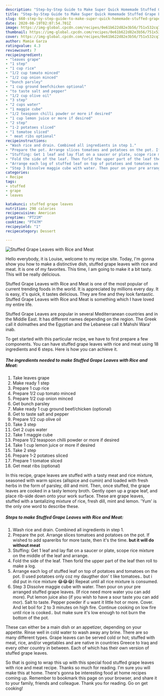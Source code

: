 ```yaml
---
description: "Step-by-Step Guide to Make Super Quick Homemade Stuffed Grape Leaves with Rice and Meat"
title: "Step-by-Step Guide to Make Super Quick Homemade Stuffed Grape Leaves with Rice and Meat"
slug: 660-step-by-step-guide-to-make-super-quick-homemade-stuffed-grape-leaves-with-rice-and-meat
date: 2020-08-19T02:07:54.701Z
image: https://img-global.cpcdn.com/recipes/0e61b622d82e3b56/751x532cq70/stuffed-grape-leaves-with-rice-and-meat-recipe-main-photo.jpg
thumbnail: https://img-global.cpcdn.com/recipes/0e61b622d82e3b56/751x532cq70/stuffed-grape-leaves-with-rice-and-meat-recipe-main-photo.jpg
cover: https://img-global.cpcdn.com/recipes/0e61b622d82e3b56/751x532cq70/stuffed-grape-leaves-with-rice-and-meat-recipe-main-photo.jpg
author: Mamie Garza
ratingvalue: 4.3
reviewcount: 7
recipeingredient:
- "leaves grape"
- "1 step"
- "1 cup rice"
- "1/2 cup tomato minced"
- "1/2 cup onion minced"
- "bunch parsley"
- "1 cup ground beefchicken optional"
- "to taste salt and pepper"
- "1/2 cup olive oil"
- "3 step"
- "2 cups water"
- "1 maggie cube"
- "1/2 teaspoon chilli powder or more if desired"
- "1 cup lemon juice or more if desired"
- "2 step"
- "1-2 potatoes sliced"
- "1 tomatoe sliced"
- " meat ribs optional"
recipeinstructions:
- "Wash rice and drain. Combined all ingredients in step 1."
- "Prepare the pot. Arrange slices tomatoes and potatoes on the pot. If wished to add spareribs for more taste, then it&#39;s the time. **but it will do without meat**"
- "Stuffing: Get 1 leaf and lay flat on a saucer or plate, scope rice mixture on the middle of the leaf and arrange."
- "Fold the side of the leaf. Then forld the upper part of the leaf then roll to make a log."
- "Arrange each log of stuffed leaf on top of potatoes and tomatoes on the pot. (I used potatoes only coz my daugther don&#39; t like tomatoes.. but i did put in rice mixture 😂😂😂) Repeat until all rice mixture is consumed."
- "Step 3 Dissolve maggie cube with water. Then pour on your pre arranged stuffed grape leaves. (If rice need more water you can add more). Put lemon juice also (if you wish to have a sour taste you can add mor). Salt to taste. Pepper powder if u want it little hot or more. Cover. And let boil for 2 to 3 minutes on high fire. Continue cooking on low fire until rice is cooked.. but make sure it&#39;s low enough to not burn the bottom of the pot."
categories:
- Recipe
tags:
- stuffed
- grape
- leaves

katakunci: stuffed grape leaves 
nutrition: 298 calories
recipecuisine: American
preptime: "PT21M"
cooktime: "PT47M"
recipeyield: "1"
recipecategory: Dessert

---
```



![Stuffed Grape Leaves with Rice and Meat](https://img-global.cpcdn.com/recipes/0e61b622d82e3b56/751x532cq70/stuffed-grape-leaves-with-rice-and-meat-recipe-main-photo.jpg)

Hello everybody, it is Louise, welcome to my recipe site. Today, I'm gonna show you how to make a distinctive dish, stuffed grape leaves with rice and meat. It is one of my favorites. This time, I am going to make it a bit tasty. This will be really delicious.

Stuffed Grape Leaves with Rice and Meat is one of the most popular of current trending foods in the world. It is appreciated by millions every day. It is easy, it's quick, it tastes delicious. They are fine and they look fantastic. Stuffed Grape Leaves with Rice and Meat is something which I have loved my entire life.

Stuffed Grape Leaves are popular in several Mediterranean countries and in the Middle East. It has different names depending on the region. The Greek call it dolmathes and the Egyptian and the Lebanese call it Mahshi Wara&#39; inab.


To get started with this particular recipe, we have to first prepare a few components. You can have stuffed grape leaves with rice and meat using 18 ingredients and 6 steps. Here is how you can achieve it.

<!--inarticleads1-->

##### The ingredients needed to make Stuffed Grape Leaves with Rice and Meat:

1. Take leaves grape
1. Make ready 1 step
1. Prepare 1 cup rice
1. Prepare 1/2 cup tomato minced
1. Prepare 1/2 cup onion minced
1. Get bunch parsley
1. Make ready 1 cup ground beef/chicken (optional)
1. Get to taste salt and pepper
1. Prepare 1/2 cup olive oil
1. Take 3 step
1. Get 2 cups water
1. Take 1 maggie cube
1. Prepare 1/2 teaspoon chilli powder or more if desired
1. Take 1 cup lemon juice or more if desired
1. Take 2 step
1. Prepare 1-2 potatoes sliced
1. Prepare 1 tomatoe sliced
1. Get  meat ribs (optional)


In this recipe, grape leaves are stuffed with a tasty meat and rice mixture, seasoned with warm spices (allspice and cumin) and loaded with fresh herbs in the form of parsley, dill and mint. Then, once stuffed, the grape leaves are cooked in a tasty lemony broth. Gently open up a grape leaf, and place rib-side down onto your work surface. These are grape leaves, stuffed with a tantalizing mixture of rice, fresh dill, mint and lemon. &#39;Yum&#39; is the only one word to describe these. 

<!--inarticleads2-->

##### Steps to make Stuffed Grape Leaves with Rice and Meat:

1. Wash rice and drain. Combined all ingredients in step 1.
1. Prepare the pot. Arrange slices tomatoes and potatoes on the pot. If wished to add spareribs for more taste, then it&#39;s the time. **but it will do without meat**
1. Stuffing: Get 1 leaf and lay flat on a saucer or plate, scope rice mixture on the middle of the leaf and arrange.
1. Fold the side of the leaf. Then forld the upper part of the leaf then roll to make a log.
1. Arrange each log of stuffed leaf on top of potatoes and tomatoes on the pot. (I used potatoes only coz my daugther don&#39; t like tomatoes.. but i did put in rice mixture 😂😂😂) Repeat until all rice mixture is consumed.
1. Step 3 Dissolve maggie cube with water. Then pour on your pre arranged stuffed grape leaves. (If rice need more water you can add more). Put lemon juice also (if you wish to have a sour taste you can add mor). Salt to taste. Pepper powder if u want it little hot or more. Cover. And let boil for 2 to 3 minutes on high fire. Continue cooking on low fire until rice is cooked.. but make sure it&#39;s low enough to not burn the bottom of the pot.


These can either be a main dish or an appetizer, depending on your appetite. Rinse well in cold water to wash away any brine. There are so many different types. Grape leaves can be served cold or hot; stuffed with meat, rice, and/or vegetables and are native in countries Greece to Iraq and every other country in between. Each of which has their own version of stuffed grape leaves. 

So that is going to wrap this up with this special food stuffed grape leaves with rice and meat recipe. Thanks so much for reading. I'm sure you will make this at home. There's gonna be interesting food at home recipes coming up. Remember to bookmark this page on your browser, and share it to your family, friends and colleague. Thank you for reading. Go on get cooking!
